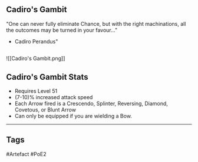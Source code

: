 ## Cadiro's Gambit
"One can never fully eliminate Chance, but with the right
machinations, all the outcomes may be turned in your favour..."
- Cadiro Perandus"
##
![[Cadiro's Gambit.png]]
## Cadiro's Gambit Stats
- Requires Level 51
- (7-10)% increased attack speed
- Each Arrow fired is a Crescendo, Splinter, Reversing, Diamond, Covetous, or Blunt Arrow
- Can only be equipped if you are wielding a Bow.


---
## Tags
#Artefact
#PoE2